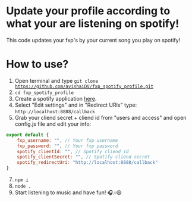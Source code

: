 # Update your profile according to what your are listening on spotify!
This code updates your fxp's by your current song you play on spotify!


# How to use?

1. Open terminal and type <code>git clone https://github.com/avishaiDV/fxp_spotify_profile.git </code>
2. <code>cd fxp_spotify_profile</code>
3. Create a spotify application [here](https://developer.spotify.com/dashboard/applications).
4. Select "Edit settings" and in "Redirect URIs" type: <code>http://localhost:8888/callback</code>
6. Grab your cliend secret + cliend id from "users and access" and open config.js file and edit your info:
```js
export default {
    fxp_username: "", // Your fxp username
    fxp_password: "", // Your fxp password
    spotify_clientId: "", // Spotify cliend id
    spotify_clientSecret: "", // Spotify cliend secret 
    spotify_redirectUri: "http://localhost:8888/callback"
}
```
7. <code>npm i</code>
8. <code>node .</code>
9. Start listening to music and have fun! 🎧🎶😃
